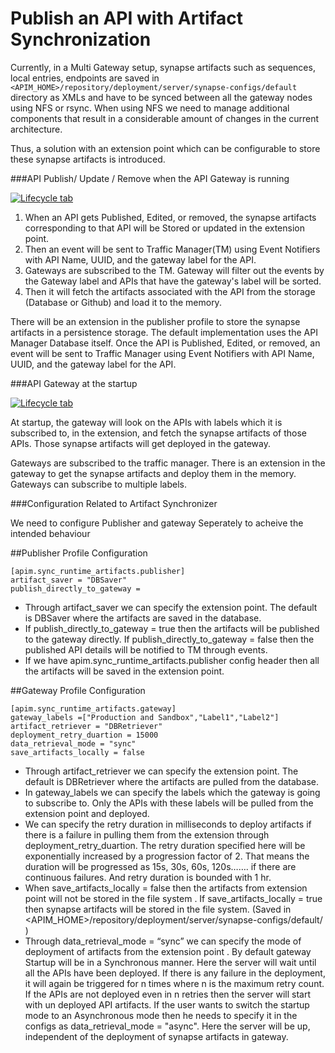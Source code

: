 # Publish an API with Artifact Synchronization

Currently, in a Multi Gateway setup, synapse artifacts such as sequences, local entries, endpoints are saved in
` <APIM_HOME>/repository/deployment/server/synapse-configs/default` directory as XMLs and have to be synced between all the gateway nodes using NFS or rsync. 
When using NFS we need to manage additional components that result in a considerable amount of changes in the current architecture.

Thus, a solution with an extension point which can be configurable to store these synapse artifacts is introduced.


###API Publish/ Update / Remove when the API Gateway is running

  [![Lifecycle tab]({{base_path}}/assets/img/learn/sam.png)]({{base_path}}/assets/img/learn/sam.png)

1. When an API gets Published, Edited, or removed, the synapse artifacts corresponding to that API will be Stored or
 updated  in the extension point. 
2. Then an event will be sent to Traffic Manager(TM) using Event Notifiers with API Name, UUID, and the gateway label
 for the API.
3. Gateways are subscribed to the TM. Gateway will filter out the events by the Gateway label and APIs that have the
 gateway's label will be sorted. 
4. Then it will fetch the artifacts associated with the API from the storage (Database or Github) and load it to the
 memory.


There will be an extension in the publisher profile to store the synapse artifacts in a persistence storage. The default implementation uses the API Manager Database itself. Once the API is Published, Edited, or removed, an event will be sent to Traffic Manager using Event Notifiers with API Name, UUID, and the gateway label for the API. 


###API Gateway at the startup


  [![Lifecycle tab]({{base_path}}/assets/img/learn/gateway-startup.png)]({{base_path}}/assets/img/learn/gateway-startup.png)
  
At startup, the gateway will look on the APIs with labels which it is subscribed to, in the extension, and fetch the synapse artifacts of those APIs. Those synapse artifacts will get deployed in the gateway.

Gateways are subscribed to the traffic manager. There is an extension in the gateway to get the synapse artifacts and deploy them in the memory. Gateways can subscribe to multiple labels.

###Configuration Related to Artifact Synchronizer

We need to configure Publisher and gateway Seperately to acheive the intended behaviour

##Publisher Profile Configuration

```
[apim.sync_runtime_artifacts.publisher]
artifact_saver = "DBSaver"
publish_directly_to_gateway = 
```



 - Through artifact_saver we can specify the extension point. The default is DBSaver where the artifacts are saved in
 the database.
 - If publish_directly_to_gateway = true then the artifacts will be published to the gateway directly. If
 publish_directly_to_gateway = false then the published API details will be notified to TM through events.
 - If we have apim.sync_runtime_artifacts.publisher config header then all the artifacts will be saved in the extension
 point.


##Gateway Profile Configuration

```
[apim.sync_runtime_artifacts.gateway]
gateway_labels =["Production and Sandbox","Label1","Label2"]
artifact_retriever = "DBRetriever"
deployment_retry_duartion = 15000
data_retrieval_mode = "sync"
save_artifacts_locally = false
```


 - Through artifact_retriever we can specify the extension point. The default is DBRetriever where the artifacts are
  pulled from the database.
 - In gateway_labels we can specify the labels which the gateway is going to subscribe to. Only the APIs with these
  labels will be pulled from the extension point and deployed.
 - We can specify the retry duration in milliseconds to deploy artifacts if there is a failure in pulling them from the
  extension through deployment_retry_duartion. The retry duration specified here will be exponentially increased by a progression factor of 2. That means the duration will be progressed as 15s, 30s, 60s, 120s……. if there are continuous failures. And retry duration is bounded with 1 hr.
 - When save_artifacts_locally = false  then the artifacts from extension point will not be stored in the file system
 .  If save_artifacts_locally = true then synapse artifacts will be stored in the file system. (Saved in <APIM_HOME>/repository/deployment/server/synapse-configs/default/ )
 - Through data_retrieval_mode = “sync”  we can specify the mode of deployment of artifacts from the extension point
 . By default gateway Startup will be in a Synchronous manner. Here the server will wait until all the APIs have been deployed. If there is any failure in the deployment, it will again be triggered for n times where n is the maximum retry count. If the APIs are not deployed even in n retries then the server will start with un deployed API artifacts.
If the user wants to switch the startup mode to an Asynchronous mode then he needs to specify it in the configs as data_retrieval_mode = "async". Here the server will be up, independent of the deployment of synapse artifacts in gateway.